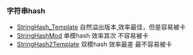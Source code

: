 ### 字符串hash
- [StringHash_Template](./StringHash_Template.java) 自然溢出版本,效率最佳，但是容易被卡
- [StringHashMod](./StringHashMod.java) 单模hash 效率其次 不容易被卡
- [StringHash2Template](./StringHash2Template.java) 双模hash 效率最差 最不容易被卡
